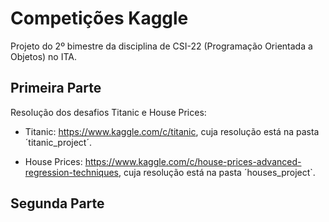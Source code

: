 # Competições Kaggle

Projeto do 2º bimestre da disciplina de CSI-22 (Programação Orientada a Objetos) no ITA.

## Primeira Parte

Resolução dos desafios Titanic e House Prices:

- Titanic: https://www.kaggle.com/c/titanic, cuja resolução está na pasta ´titanic_project´.


- House Prices: https://www.kaggle.com/c/house-prices-advanced-regression-techniques, cuja resolução está na pasta ´houses_project`.
 
## Segunda Parte

